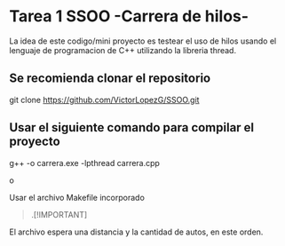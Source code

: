 # Tarea 1 SSOO -Carrera de hilos-

La idea de este codigo/mini proyecto es testear el uso de hilos usando el lenguaje de programacion de C++ utilizando la libreria thread.

## Se recomienda clonar el repositorio

git clone https://github.com/VictorLopezG/SSOO.git

## Usar el siguiente comando para compilar el proyecto

g++ -o carrera.exe -lpthread carrera.cpp

o 

Usar el archivo Makefile incorporado


>.[!IMPORTANT]

El archivo espera una distancia y la cantidad de autos, en este orden.


